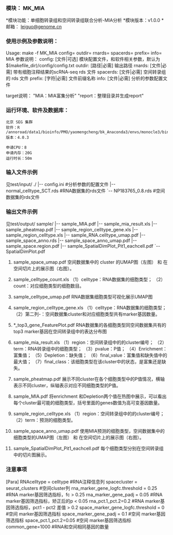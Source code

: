 ### 模块： MK_MIA

*模块功能：单细胞转录组和空间转录组联合分析-MIA分析
*模块版本：v1.0.0
*邮箱： leiguo@genome.cn

### 使用示例及参数说明：
Usage:
	make -f MK_MIA config= outdir= rnards= spacerds= prefix= info= MIA
参数说明：
	config: [文件|可选]  模块配置文件，和软件相关参数，默认为$(makefile_dir)/config/config.txt
	outdir: [路径|必需]  输出路径
	rnards: [文件|必需]  带有细胞注释结果的scRNA-seq rds 文件
	spacerds: [文件|必需]  空间转录组的 rds 文件
	prefix: [字符|必需]  文件前缀名称
	info: [文件|必需]  分析的参数配置文件

target说明：
	"MIA：MIA富集分析"
	"report：整理目录并生成report"


### 运行环境、软件及数据库：
	北京 SEG 集群
	软件：R /annoroad/data1/bioinfo/PMO/yaomengcheng/bk_Anaconda3/envs/monocle3/bin/Rscript
	版本：4.0.3

	申请CPU：8
	申请内存：20G
	运行时长：50m

### 输入文件示例
见test/input/
./
|-- config.ini #分析参数的配置文件
|-- normal_celltype_SCT.rds #RNA数据集的rds文件
`-- NP183765_0.8.rds #空间数据集的rds文件


### 输出文件示例
见test/output/
sample/
|-- sample_MIA.pdf
|-- sample_mia_result.xls
|-- sample_pheatmap.pdf
|-- sample_region_celltype_gene.xls
|-- sample_region_celltype.xls
|-- sample_RNA.celltype_umap.pdf
|-- sample_space_anno.rds
|-- sample_space_anno_umap.pdf
|-- sample_space.region.pdf
|-- sample_SpatialDimPlot_Pit1_eachcell.pdf
`-- SpatialDimPlot.pdf


1. sample_space_umap.pdf
空间数据集中的 cluster 的UMAP图（左图） 和 在空间切片上的展示图（右图）。

2. sample_celltype_count.xls
（1）celltype：RNA数据集的细胞类型；
（2）count：对应细胞类型的细胞数目。

3. sample_celltype_umap.pdf
RNA数据集细胞类型可视化展示UMAP图

4. sample_region_celltype_gene.xls
（1）celltype：RNA数据集的细胞类型；
（2）第二列-：空间数据集cluster和对应细胞类型共有marker基因数量。

5. *_top3_gene_FeaturePlot.pdf
RNA数据集的各细胞类型同空间数据集共有的 top3 marker基因在空间转录组中的表达分布图

6. sample_mia_result.xls
（1）region：空间转录组中的的cluster编号；
（2）term：RNA转录组中的细胞类型；
（3）pvalue：P值；
（4）Enrichment：富集值；
（5）Depletion：缺失值；
（6）final_value：富集值和缺失值中的最大值；
（7）final_class：该细胞类型在该cluster中的状态，是富集还是缺失。

7. sample_pheatmap.pdf
展示不同cluster在各个细胞类型中的P值情况，横轴表示不同cluster，纵轴表示对应不同细胞类型的P值。

8. sample_MIA.pdf
将enrichment 和Depletion两个值在热图中展示，可以看出每个cluster最可能的细胞类型，括号里面的genes数值为高可变基因数量。

9. sample_region_celltype.xls
（1）region：空间转录组中的的cluster编号；
（2）term：预测的细胞类型。

10. sample_space_anno_umap.pdf
使用MIA预测的细胞类型，空间数据集中的细胞类型的UMAP图（左图） 和 在空间切片上的展示图（右图）。

11. sample_SpatialDimPlot_Pit1_eachcell.pdf
每个细胞类型分别在空间转录组中的切片图展示。


### 注意事项
[Para]
RNAcelltype = celltype        #RNA注释信息列
spacecluster = seurat_clusters   #空间cluster列
rna_marker_gene_logfc.threshold = 0.25  #RNA marker基因筛选指标，fc > 0.25
rna_marker_gene_padj = 0.05   #RNA marker基因筛选指标，矫正后的p < 0.05
rna_pct.1_pct.2=0.2   #RNA marker基因筛选指标，pct1 - pct2 差值 > 0.2
space_marker_gene_logfc.threshold = 0  #空间 marker基因筛选指标
space_marker_gene_padj = 0.1 #空间 marker基因筛选指标
space_pct.1_pct.2=0.05  #空间 marker基因筛选指标
common_gene=1000  #RNA和空间相同基因的数量
